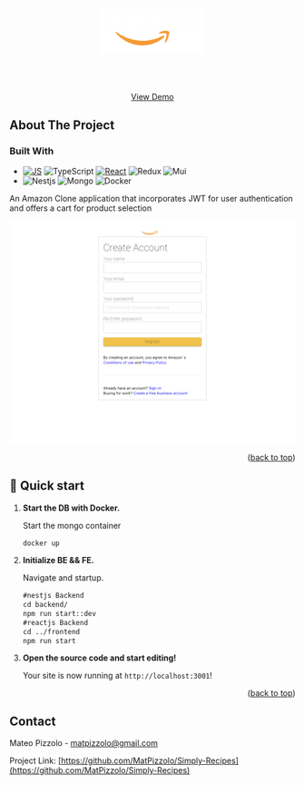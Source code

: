 <!-- Improved compatibility of back to top link: See: https://github.com/othneildrew/Best-README-Template/pull/73 -->
<a name="readme-top"></a>


<!-- PROJECT LOGO -->
<br />
<div align="center">
  <a href="https://github.com/github_username/repo_name">
    <img src="./frontend/public/amazon-logo.png" alt="Logo" width="180" height="80">
  </a>


  <p align="center">
    <br />
    <br />
    <br />
    <a href="https://mateopizzolo-simple-recipes.netlify.app" target="_blank">View Demo</a>
  </p>
</div>


<!-- ABOUT THE PROJECT -->
## About The Project

### Built With

* [![JS][Js]][Js-url]
  ![TypeScript]
  [![React][React.js]][React-url]
  ![Redux]
  ![Mui]
* ![Nestjs]
  ![Mongo]
  ![Docker]

 <p>An Amazon Clone application that incorporates JWT for user authentication and offers a cart for product selection</p> 

[![Product Name Screen Shot][product-screenshot]](https://example.com)


<p align="right">(<a href="#readme-top">back to top</a>)</p>



<!-- GETTING STARTED -->
## 🚀 Quick start

1.  **Start the DB with Docker.**

    Start the mongo container
    ```shell
    docker up
    ```

1.  **Initialize BE && FE.**

    Navigate and startup.

    ```shell
    #nestjs Backend
    cd backend/
    npm run start::dev
    #reactjs Backend
    cd ../frontend
    npm run start
    ```

1.  **Open the source code and start editing!**

    Your site is now running at `http://localhost:3001`!


<p align="right">(<a href="#readme-top">back to top</a>)</p>




<!-- CONTACT -->
## Contact

Mateo Pizzolo - matpizzolo@gmail.com

Project Link: [https://github.com/MatPizzolo/Simply-Recipes](https://github.com/MatPizzolo/Simply-Recipes)



<!-- MARKDOWN LINKS & IMAGES -->
<!-- https://www.markdownguide.org/basic-syntax/#reference-style-links -->

[product-screenshot]: screen.png

[React.js]: https://img.shields.io/badge/React-20232A?style=for-the-badge&logo=react&logoColor=61DAFB
[React-url]: https://reactjs.org/
[css.com]: https://img.shields.io/badge/CSS3-1572B6?style=for-the-badge&logo=css3&logoColor=white
[Css-url]: https://reactjs.org/
[HTML]: https://img.shields.io/badge/HTML5-E34F26?style=for-the-badge&logo=html5&logoColor=white
[HTML-url]: https://reactjs.org/
[JS]: https://img.shields.io/badge/JavaScript-323330?style=for-the-badge&logo=javascript&logoColor=F7DF1E
[JS-url]: https://reactjs.org/

[Nestjs]: https://img.shields.io/badge/nestjs-%23E0234E.svg?style=for-the-badge&logo=nestjs&logoColor=white
[Mongo]: https://img.shields.io/badge/MongoDB-%234ea94b.svg?style=for-the-badge&logo=mongodb&logoColor=white
[TypeScript]: https://img.shields.io/badge/typescript-%23007ACC.svg?style=for-the-badge&logo=typescript&logoColor=white
[Mui]: https://img.shields.io/badge/MUI-%230081CB.svg?style=for-the-badge&logo=mui&logoColor=white
[Docker]: https://img.shields.io/badge/docker-%230db7ed.svg?style=for-the-badge&logo=docker&logoColor=white
[Redux]: https://img.shields.io/badge/redux-%23593d88.svg?style=for-the-badge&logo=redux&logoColor=white
